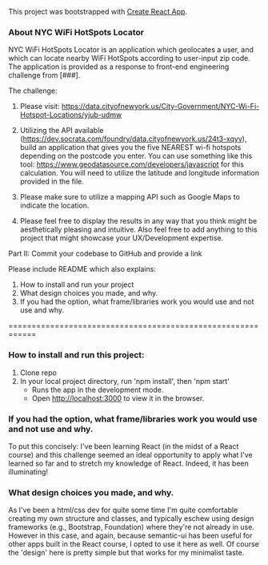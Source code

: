 This project was bootstrapped with [Create React App](https://github.com/facebook/create-react-app).

### About NYC WiFi HotSpots Locator

NYC WiFi HotSpots Locator is an application which geolocates a user, and which can locate nearby WiFi HotSpots according to user-input zip code. The application is provided as a response to front-end engineering challenge from [###].

The challenge:

1) Please visit: https://data.cityofnewyork.us/City-Government/NYC-Wi-Fi-Hotspot-Locations/yjub-udmw

2) Utilizing the API available (https://dev.socrata.com/foundry/data.cityofnewyork.us/24t3-xqyv), build an application that gives you the five NEAREST wi-fi hotspots depending on the postcode you enter. You can use something like this tool: https://www.geodatasource.com/developers/javascript for this calculation. You will need to utilize the latitude and longitude information provided in the file.

3) Please make sure to utilize a mapping API such as Google Maps to indicate the location.

4) Please feel free to display the results in any way that you think might be aesthetically pleasing and intuitive. Also feel free to add anything to this project that might showcase your UX/Development expertise.

Part II: Commit your codebase to GitHub and provide a link

Please include README which also explains:
1. How to install and run your project
2. What design choices you made, and why.
3. If you had the option, what frame/libraries work you would use and not use and why.

============================================================


### How to install and run this project:

1. Clone repo
2. In your local project directory, run 'npm install', then 'npm start'
	- Runs the app in the development mode.<br>
	- Open [http://localhost:3000](http://localhost:3000) to view it in the browser.

### If you had the option, what frame/libraries work you would use and not use and why.

To put this concisely: I've been learning React (in the midst of a React course) and this challenge seemed an ideal opportunity to apply what I've learned so far and to stretch my knowledge of React. Indeed, it has been illuminating!


### What design choices you made, and why.
As I've been a html/css dev for quite some time I'm quite comfortable creating my own structure and classes, and typically eschew using design frameworks (e.g., Bootstrap, Foundation) where they're not already in use. However in this case, and again, because semantic-ui has been useful for other apps built in the React course, I opted to use it here as well. Of course the 'design' here is pretty simple but that works for my minimalist taste.
































